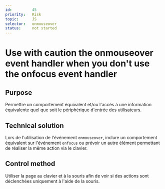 ```yaml
---
id:         45
priority:   Risk
topic:      JS
selector:   onmouseover
status:     not started
---
```


# Use with caution the onmouseover event handler when you don't use the onfocus event handler

## Purpose

Permettre un comportement équivalent et/ou l'accès à une information équivalente quel que soit le périphérique d'entrée des utilisateurs.

## Technical solution

Lors de l'utilisation de l'événement `onmouseover`, inclure un comportement équivalent sur l'événement `onfocus` ou prévoir un autre élément permettant de réaliser la même action via le clavier.

## Control method

Utiliser la page au clavier et à la souris afin de voir si des actions sont déclenchées uniquement à l'aide de la souris.